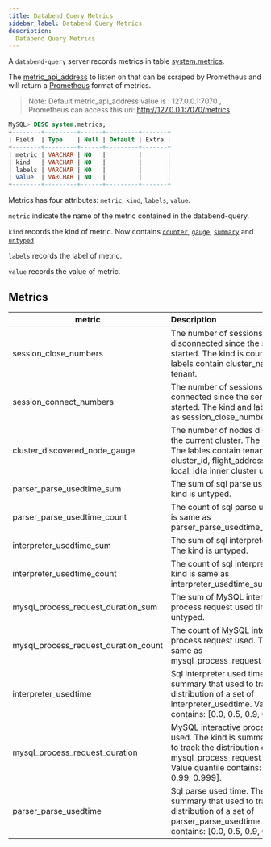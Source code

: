 ```yaml
---
title: Databend Query Metrics
sidebar_label: Databend Query Metrics
description:
  Databend Query Metrics
---
```


A `databend-query` server records metrics in table [system.metrics](../../30-reference/30-sql/70-system-tables/system-metrics.md).

The [metric_api_address](../../50-manage/01-query/10-query-config.md) to listen on that can be scraped by Prometheus and will return a [Prometheus](http://prometheus.io/docs/instrumenting/exposition_formats/) format of metrics.

> Note: Default metric_api_address value is : 127.0.0.1:7070 , Prometheus can access this uri: http://127.0.0.1:7070/metrics

```sql
MySQL> DESC system.metrics;
+--------+---------+------+---------+-------+
| Field  | Type    | Null | Default | Extra |
+--------+---------+------+---------+-------+
| metric | VARCHAR | NO   |         |       |
| kind   | VARCHAR | NO   |         |       |
| labels | VARCHAR | NO   |         |       |
| value  | VARCHAR | NO   |         |       |
+--------+---------+------+---------+-------+

```

Metrics has four attributes: `metric`, `kind`, `labels`, `value`.

`metric` indicate the name of the metric contained in the databend-query.

`kind` records the kind of metric. Now contains [`counter`](https://prometheus.io/docs/concepts/metric_types/#counter), [`gauge`](https://prometheus.io/docs/concepts/metric_types/#gauge), [`summary`](https://prometheus.io/docs/concepts/metric_types/#summary) and [`untyped`](https://prometheus.io/docs/concepts/metric_types/#metric-types).

`labels` records the label of metric.

`value` records the value of metric. 

## Metrics

| metric                               | Description                                                                                                                                                                                        |  kind   |
|--------------------------------------|:---------------------------------------------------------------------------------------------------------------------------------------------------------------------------------------------------|:-------:|
| session_close_numbers                | The number of sessions have been disconnected since the server was started. The kind is counter. The labels contain cluster_name and tenant.                                                       | counter |
| session_connect_numbers              | The number of sessions have been connected since the server was started. The kind and labels are same as session_close_numbers.                                                                    | counter |
| cluster_discovered_node_gauge        | The number of nodes discovered in the current cluster. The kind is gauge. The lables contain tenant_id, cluster_id, flight_address and local_id(a inner cluster unique id).                        |  gauge  |
| parser_parse_usedtime_sum            | The sum of sql parse used time. The kind is untyped.                                                                                                                                               | untyped |
| parser_parse_usedtime_count          | The count of sql parse used. The kind is same as parser_parse_usedtime_sum.                                                                                                                        | untyped |
| interpreter_usedtime_sum             | The sum of sql interpreter used time. The kind is untyped.                                                                                                                                         | untyped |
| interpreter_usedtime_count           | The count of sql interpreter used. The kind is same as interpreter_usedtime_sum.                                                                                                                   | untyped |
| mysql_process_request_duration_sum   | The sum of MySQL interactive process request used time. The kind is untyped.                                                                                                                       | untyped |
| mysql_process_request_duration_count | The count of MySQL interactive process request used. The kind is same as mysql_process_request_duration_sum.                                                                                       | untyped |
| interpreter_usedtime                 | Sql interpreter used time. The kind is summary that used to track the distribution of a set of interpreter_usedtime. Value quantile contains: [0.0, 0.5, 0.9, 0.99, 0.999].                        | summary |
| mysql_process_request_duration       | MySQL interactive process request used. The kind is summary that used to track the distribution of a set of mysql_process_request_duration. Value quantile contains: [0.0, 0.5, 0.9, 0.99, 0.999]. | summary |
| parser_parse_usedtime                | Sql parse used time. The kind is summary that used to track the distribution of a set of parser_parse_usedtime. Value quantile contains: [0.0, 0.5, 0.9, 0.99, 0.999].                             | summary |
